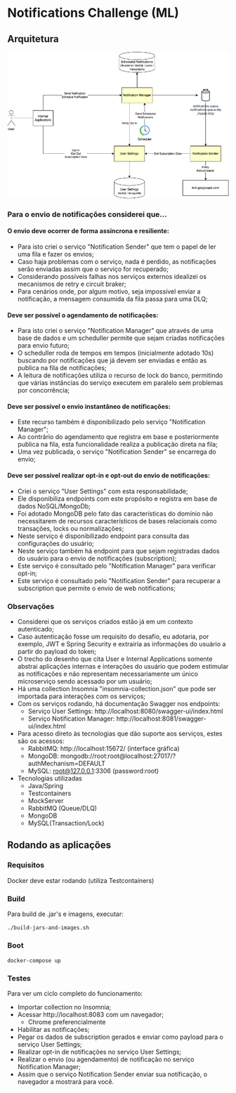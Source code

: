 # Notifications Challenge (ML)

## Arquitetura
![alt text](https://github.com/newcaiosantos/notifications-challenge/blob/master/notifications-challenge.drawio.png?raw=true "desenho de arquitetura")
### Para o envio de notificações considerei que...

#### O envio deve ocorrer de forma assíncrona e resiliente:
- Para isto criei o serviço "Notification Sender" que tem o papel de ler uma fila e fazer os envios;
- Caso haja problemas com o serviço, nada é perdido, as notificações serão enviadas assim que o serviço for recuperado;
- Considerando possíveis falhas nos serviços externos idealizei os mecanismos de retry e circuit braker;
- Para cenários onde, por algum motivo, seja impossível enviar a notificação, a mensagem consumida da fila passa para uma DLQ;

#### Deve ser possível o agendamento de notificações:
- Para isto criei o serviço "Notification Manager" que através de uma base de dados e um scheduller permite que sejam criadas notificações para envio futuro;
- O scheduller roda de tempos em tempos (inicialmente adotado 10s) buscando por notificações que já devem ser enviadas e então as publica na fila de notificações;
- A leitura de notificações utiliza o recurso de lock do banco, permitindo que várias instâncias do serviço executem em paralelo sem problemas por concorrência;

#### Deve ser possível o envio instantâneo de notificações:
- Este recurso também é disponibilizado pelo serviço "Notification Manager";
- Ao contrário do agendamento que registra em base e posteriormente publica na fila, esta funcionalidade realiza a publicação direta na fila;
- Uma vez publicada, o serviço "Notification Sender" se encarrega do envio;

#### Deve ser possível realizar opt-in e opt-out do envio de notificações:
- Criei o serviço "User Settings" com esta responsabilidade;
- Ele disponibiliza endpoints com este propósito e registra em base de dados NoSQL/MongoDb;
- Foi adotado MongoDB pelo fato das características do domínio não necessitarem de recursos característicos de bases relacionais como transações, locks ou normalizações;
- Neste serviço é disponibilizado endpoint para consulta das configurações do usuário;
- Neste serviço também há endpoint para que sejam registradas dados do usuário para o envio de notificações (subscription);
- Este serviço é consultado pelo "Notification Manager" para verificar opt-in;
- Este serviço é consultado pelo "Notification Sender" para recuperar a subscription que permite o envio de web notifications;

### Observações
- Considerei que os serviços criados estão já em um contexto autenticado;
- Caso autenticação fosse um requisito do desafio, eu adotaria, por exemplo, JWT e Spring Security e extrairia as informações do usuário a partir do payload do token;
- O trecho do desenho que cita User e Internal Applications somente abstrai aplicações internas e interações do usuário que podem estimular as notificações e não representam necessariamente um único microserviço sendo acessado por um usuário;
- Há uma collection Insomnia "insomnia-collection.json" que pode ser importada para interações com os serviços;
- Com os serviços rodando, há documentação Swagger nos endpoints:
  - Serviço User Settings: http://localhost:8080/swagger-ui/index.html
  - Serviço Notification Manager: http://localhost:8081/swagger-ui/index.html
- Para acesso direto às tecnologias que dão suporte aos serviços, estes são os acessos:
  - RabbitMQ: http://localhost:15672/ (interface gráfica)
  - MongoDB: mongodb://root:root@localhost:27017/?authMechanism=DEFAULT
  - MySQL: root@127.0.0.1:3306 (password:root)
- Tecnologias utilizadas
  - Java/Spring
  - Testcontainers
  - MockServer
  - RabbitMQ (Queue/DLQ)
  - MongoDB
  - MySQL(Transaction/Lock)


## Rodando as aplicações
### Requisitos
Docker deve estar rodando (utiliza Testcontainers)
### Build
Para build de .jar's e imagens, executar:
```
./build-jars-and-images.sh
```
### Boot
```
docker-compose up
```
### Testes
Para ver um ciclo completo do funcionamento:
- Importar collection no Insomnia;
- Acessar http://localhost:8083 com um navegador;
  - Chrome preferencialmente
- Habilitar as notificações;
- Pegar os dados de subscription gerados e enviar como payload para o serviço User Settings;
- Realizar opt-in de notificações no serviço User Settings;
- Realizar o envio (ou agendamento) de notificação no serviço Notification Manager;
- Assim que o serviço Notification Sender enviar sua notificação, o navegador a mostrará para você.